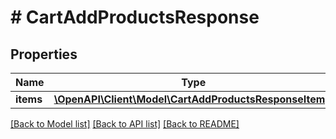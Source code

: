 # # CartAddProductsResponse


## Properties 


Name | Type | Description | Notes
------------ | ------------- | ------------- | -------------
**items**| [**\OpenAPI\Client\Model\CartAddProductsResponseItem[]**](CartAddProductsResponseItem.md) |   | [optional]


[[Back to Model list]](../../README.md#models) [[Back to API list]](../../README.md#endpoints) [[Back to README]](../../README.md)


